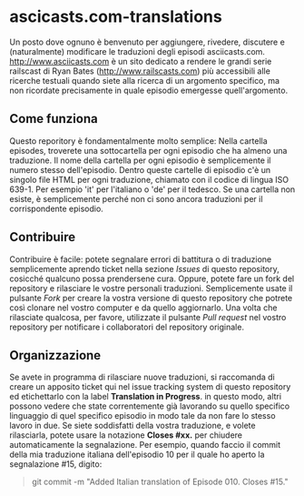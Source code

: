 ascicasts.com-translations
==========================

Un posto dove ognuno è benvenuto per aggiungere, rivedere, discutere e (naturalmente) modificare le traduzioni degli episodi asciicasts.com. http://www.asciicasts.com è un sito dedicato a rendere le grandi serie  railscast di Ryan Bates (http://www.railscasts.com) più accessibili alle ricerche testuali quando siete alla ricerca di un argomento specifico, ma non ricordate precisamente in quale episodio emergesse quell'argomento.

Come funziona
-------------

Questo reporitory è fondamentalmente molto semplice: Nella cartella episodes, troverete una sottocartella per ogni episodio che ha almeno una traduzione. Il nome della cartella per ogni episodio è semplicemente il numero stesso dell'episodio. Dentro queste cartelle di episodio c'è un singolo file HTML per ogni traduzione, chiamato con il codice di lingua ISO 639-1. Per esempio 'it' per l'italiano o 'de' per il tedesco. Se una cartella non esiste, è semplicemente perché non ci sono ancora traduzioni per il corrispondente episodio.

Contribuire
-----------

Contribuire è facile: potete segnalare errori di battitura o di traduzione semplicemente aprendo ticket nella sezione *Issues* di questo repository, cosicché qualcuno possa prendersene cura. Oppure, potete fare un fork del repository e rilasciare le vostre personali traduzioni. Semplicemente usate il pulsante *Fork* per creare la vostra versione di questo repository che potrete così clonare nel vostro computer e da quello aggiornarlo. Una volta che rilasciate qualcosa, per favore, utilizzate il pulsante *Pull request* nel vostro repository per notificare i collaboratori del repository originale.

Organizzazione
--------------

Se avete in programma di rilasciare nuove traduzioni, si raccomanda di creare un apposito ticket qui nel issue tracking system di questo repository ed etichettarlo con la label **Translation in Progress**. in questo modo, altri possono vedere che state correntemente già lavorando su quello specifico linguaggio di quel specifico episodio in modo tale da non fare lo stesso lavoro in due. Se siete soddisfatti della vostra traduzione, e volete rilasciarla, potete usare la notazione **Closes #xx.** per chiudere automaticamente la segnalazione. Per esempio, quando faccio il commit della mia traduzione italiana dell'episodio 10 per il quale ho aperto la segnalazione #15, digito:

>  git commit -m "Added Italian translation of Episode 010. Closes #15."
